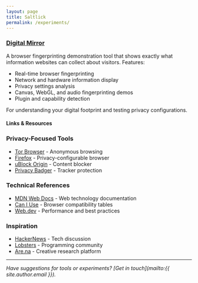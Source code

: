 ```yaml
---
layout: page
title: Saltlick
permalink: /experiments/
---
```


### **[Digital Mirror](/saltlick/digital-mirror)**

A browser fingerprinting demonstration tool that shows exactly what information websites can collect about visitors. Features:

- Real-time browser fingerprinting
- Network and hardware information display
- Privacy settings analysis
- Canvas, WebGL, and audio fingerprinting demos
- Plugin and capability detection

For understanding your digital footprint and testing privacy configurations.


#### Links & Resources

### Privacy-Focused Tools
- [Tor Browser](https://www.torproject.org/) - Anonymous browsing
- [Firefox](https://www.mozilla.org/firefox/) - Privacy-configurable browser
- [uBlock Origin](https://ublockorigin.com/) - Content blocker
- [Privacy Badger](https://privacybadger.org/) - Tracker protection

### Technical References
- [MDN Web Docs](https://developer.mozilla.org/) - Web technology documentation
- [Can I Use](https://caniuse.com/) - Browser compatibility tables
- [Web.dev](https://web.dev/) - Performance and best practices

### Inspiration
- [HackerNews](https://news.ycombinator.com/) - Tech discussion
- [Lobsters](https://lobste.rs/) - Programming community
- [Are.na](https://are.na/) - Creative research platform

---

*Have suggestions for tools or experiments? [Get in touch](mailto:{{ site.author.email }}).*